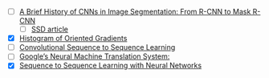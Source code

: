 

 - [ ] [A Brief History of CNNs in Image Segmentation: From R-CNN to Mask R-CNN](https://blog.athelas.com/a-brief-history-of-cnns-in-image-segmentation-from-r-cnn-to-mask-r-cnn-34ea83205de4)
   - [ ] [SSD article](https://medium.com/@mslavescu/dhruv-parthasarathy-you-can-try-ssd-tensorflow-very-easily-especially-if-you-use-my-gtarobotics-1e515e693d51) 
 
- [x] [Histogram of Oriented Gradients](http://www.learnopencv.com/histogram-of-oriented-gradients/)
- [ ] [Convolutional Sequence to Sequence Learning](https://s3.amazonaws.com/fairseq/papers/convolutional-sequence-to-sequence-learning.pdf)
- [ ] [Google’s Neural Machine Translation System:](https://arxiv.org/pdf/1609.08144.pdf)
- [x] [Sequence to Sequence Learning
with Neural Networks](https://arxiv.org/pdf/1409.3215.pdf)
